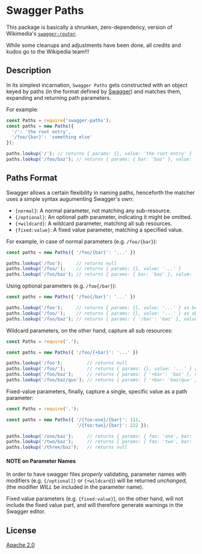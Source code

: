 Swagger Paths
=============

This package is basically a shrunken, zero-dependency, version of Wikimedia's
[`swagger-router`](https://www.npmjs.com/package/swagger-router).

While some cleanups and adjustments have been done, all credits and kudos go
to the Wikipedia team!!!

Description
-----------

In its simplest incarnation, `Swagger Paths` gets constructed with an object
keyed by paths (in the format defined by [Swagger](swagger.io)) and matches
them, expanding and returning path parameters.

For example:

```javascript
const Paths = require('swagger-paths');
const paths = new Paths({
  '/': 'the root entry',
  '/foo/{bar}': 'something else'
});

paths.lookup('/'); // returns { params: {}, value: 'the root entry' }
paths.lookup('/foo/baz'); // returns { params: { bar: 'baz' }, value: 'something else' }
```

Paths Format
------------

Swagger allows a certain flexibility in naming paths, henceforth the matcher
uses a simple syntax augumenting Swagger's own:

* `{normal}`: A normal parameter, not matching any sub-resource.
* `{/optional}`: An optional path parameter, indicating it might be omitted.
* `{+wildcard}`: A wildcard parameter, matching all sub resources.
* `{fixed:value}`: A fixed value parameter, matching a specified value.

For example, in case of normal parameters (e.g. `/foo/{bar}`):

```javascript
const paths = new Paths({ '/foo/{bar}': '...' })

paths.lookup('/foo');     // returns null
paths.lookup('/foo/');    // returns { params: {}, value: '...' }
paths.lookup('/foo/baz'); // returns { params: { bar: 'baz' }, value: '...' }
```

Using optional parameters (e.g. `/foo{/bar}`):

```javascript
const paths = new Paths({ '/foo{/bar}': '...' })

paths.lookup('/foo');     // returns { params: {}, value: '...' } as below
paths.lookup('/foo/');    // returns { params: {}, value: '...' } as above
paths.lookup('/foo/baz'); // returns { params: { '/bar': 'baz' }, value: '...' }
```

Wildcard parameters, on the other hand, capture all sub resources:

```javascript
const Paths = require('.');

const paths = new Paths({ '/foo/{+bar}': '...' })

paths.lookup('/foo');         // returns null
paths.lookup('/foo/');        // returns { params: {}, value: '...' } as above
paths.lookup('/foo/baz');     // returns { params: { '+bar': 'baz' }, value: '...' }
paths.lookup('/foo/baz/qux'); // returns { params: { '+bar: 'baz/qux' }, value: '...' }
```

Fixed-value parameters, finally, capture a single, specific value as a path
parameter:

```javascript
const Paths = require('.');

const paths = new Paths({ '/{foo:one}/{bar}': 111,
                          '/{foo:two}/{bar}': 222 });

paths.lookup('/one/baz');     // returns { params: { foo: 'one', bar: 'baz' }, value: 111 }
paths.lookup('/two/baz');     // returns { params: { foo: 'two', bar: 'baz' }, value: 222 }
paths.lookup('/three/baz');   // returns null
```

#### NOTE on Parameter Names

In order to have swagger files *properly* validating, parameter names with
modifiers (e.g. `{/optional]}` or `{+wildcard}`) will be returned *unchanged*,
(the modifier *WILL* be included in the parameter name).

Fixed value parameters (e.g. `{fixed:value}`), on the other hand, will not
include the fixed value part, and will therefore generate warnings in the
Swagger editor.

License
-------

[Apache 2.0](https://www.apache.org/licenses/LICENSE-2.0)
